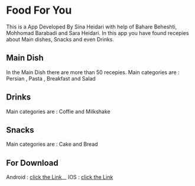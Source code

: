 # Food For You

This is a App Developed By Sina Heidari with help of Bahare Beheshti, Mohhomad Barabadi and Sara Heidari.
In this app you have found recepies about Main dishes, Snacks and even Drinks.

## Main Dish

In the Main Dish there are more than 50 recepies.
Main categories are : Persian , Pasta , Breakfast and Salad

## Drinks

Main categories are : Coffie and Milkshake

## Snacks

Main categories are : Cake and Bread

## For Download

Android : [click the Link](https://github.com/HeidariSina/Meals/tree/main/download/android)\_\_
IOS : [click the Link](https://github.com/HeidariSina/Meals/tree/main/download/IOS)
